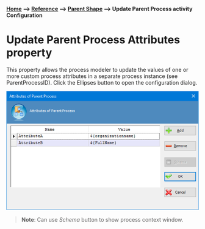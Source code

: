 __[Home](/) --> [Reference](/ref) --> [Parent Shape](javascript:history.back()) --> Update Parent Process activity Configuration__

# Update Parent Process Attributes property

This property allows the process modeler to update the values of one or more custom process attributes in a separate process instance (see ParentProcessID). Click the Ellipses button to open the configuration dialog.

![](../media/UpdateParentProcess_Configuration_01.png)

> **Note**: Can use *Schema* button to show process context window.